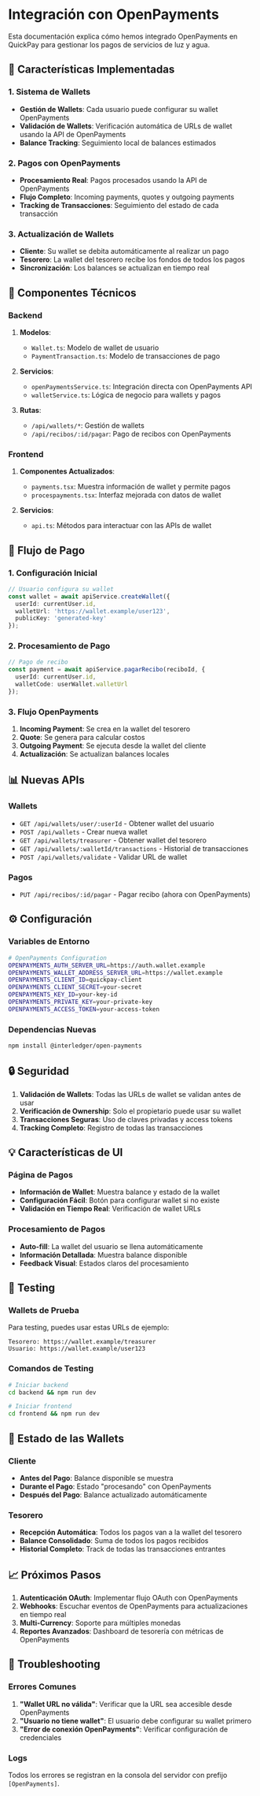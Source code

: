 # Integración con OpenPayments

Esta documentación explica cómo hemos integrado OpenPayments en QuickPay para gestionar los pagos de servicios de luz y agua.

## 🎯 Características Implementadas

### 1. **Sistema de Wallets**
- **Gestión de Wallets**: Cada usuario puede configurar su wallet OpenPayments
- **Validación de Wallets**: Verificación automática de URLs de wallet usando la API de OpenPayments
- **Balance Tracking**: Seguimiento local de balances estimados

### 2. **Pagos con OpenPayments**
- **Procesamiento Real**: Pagos procesados usando la API de OpenPayments
- **Flujo Completo**: Incoming payments, quotes y outgoing payments
- **Tracking de Transacciones**: Seguimiento del estado de cada transacción

### 3. **Actualización de Wallets**
- **Cliente**: Su wallet se debita automáticamente al realizar un pago
- **Tesorero**: La wallet del tesorero recibe los fondos de todos los pagos
- **Sincronización**: Los balances se actualizan en tiempo real

## 🔧 Componentes Técnicos

### Backend
1. **Modelos**:
   - `Wallet.ts`: Modelo de wallet de usuario
   - `PaymentTransaction.ts`: Modelo de transacciones de pago

2. **Servicios**:
   - `openPaymentsService.ts`: Integración directa con OpenPayments API
   - `walletService.ts`: Lógica de negocio para wallets y pagos

3. **Rutas**:
   - `/api/wallets/*`: Gestión de wallets
   - `/api/recibos/:id/pagar`: Pago de recibos con OpenPayments

### Frontend
1. **Componentes Actualizados**:
   - `payments.tsx`: Muestra información de wallet y permite pagos
   - `procespayments.tsx`: Interfaz mejorada con datos de wallet

2. **Servicios**:
   - `api.ts`: Métodos para interactuar con las APIs de wallet

## 🚀 Flujo de Pago

### 1. Configuración Inicial
```typescript
// Usuario configura su wallet
const wallet = await apiService.createWallet({
  userId: currentUser.id,
  walletUrl: 'https://wallet.example/user123',
  publicKey: 'generated-key'
});
```

### 2. Procesamiento de Pago
```typescript
// Pago de recibo
const payment = await apiService.pagarRecibo(reciboId, {
  userId: currentUser.id,
  walletCode: userWallet.walletUrl
});
```

### 3. Flujo OpenPayments
1. **Incoming Payment**: Se crea en la wallet del tesorero
2. **Quote**: Se genera para calcular costos
3. **Outgoing Payment**: Se ejecuta desde la wallet del cliente
4. **Actualización**: Se actualizan balances locales

## 📊 Nuevas APIs

### Wallets
- `GET /api/wallets/user/:userId` - Obtener wallet del usuario
- `POST /api/wallets` - Crear nueva wallet
- `GET /api/wallets/treasurer` - Obtener wallet del tesorero
- `GET /api/wallets/:walletId/transactions` - Historial de transacciones
- `POST /api/wallets/validate` - Validar URL de wallet

### Pagos
- `PUT /api/recibos/:id/pagar` - Pagar recibo (ahora con OpenPayments)

## ⚙️ Configuración

### Variables de Entorno
```bash
# OpenPayments Configuration
OPENPAYMENTS_AUTH_SERVER_URL=https://auth.wallet.example
OPENPAYMENTS_WALLET_ADDRESS_SERVER_URL=https://wallet.example
OPENPAYMENTS_CLIENT_ID=quickpay-client
OPENPAYMENTS_CLIENT_SECRET=your-secret
OPENPAYMENTS_KEY_ID=your-key-id
OPENPAYMENTS_PRIVATE_KEY=your-private-key
OPENPAYMENTS_ACCESS_TOKEN=your-access-token
```

### Dependencias Nuevas
```bash
npm install @interledger/open-payments
```

## 🔒 Seguridad

1. **Validación de Wallets**: Todas las URLs de wallet se validan antes de usar
2. **Verificación de Ownership**: Solo el propietario puede usar su wallet
3. **Transacciones Seguras**: Uso de claves privadas y access tokens
4. **Tracking Completo**: Registro de todas las transacciones

## 💡 Características de UI

### Página de Pagos
- **Información de Wallet**: Muestra balance y estado de la wallet
- **Configuración Fácil**: Botón para configurar wallet si no existe
- **Validación en Tiempo Real**: Verificación de wallet URLs

### Procesamiento de Pagos
- **Auto-fill**: La wallet del usuario se llena automáticamente
- **Información Detallada**: Muestra balance disponible
- **Feedback Visual**: Estados claros del procesamiento

## 🧪 Testing

### Wallets de Prueba
Para testing, puedes usar estas URLs de ejemplo:
```
Tesorero: https://wallet.example/treasurer
Usuario: https://wallet.example/user123
```

### Comandos de Testing
```bash
# Iniciar backend
cd backend && npm run dev

# Iniciar frontend
cd frontend && npm run dev
```

## 🔄 Estado de las Wallets

### Cliente
- **Antes del Pago**: Balance disponible se muestra
- **Durante el Pago**: Estado "procesando" con OpenPayments
- **Después del Pago**: Balance actualizado automáticamente

### Tesorero
- **Recepción Automática**: Todos los pagos van a la wallet del tesorero
- **Balance Consolidado**: Suma de todos los pagos recibidos
- **Historial Completo**: Track de todas las transacciones entrantes

## 📈 Próximos Pasos

1. **Autenticación OAuth**: Implementar flujo OAuth con OpenPayments
2. **Webhooks**: Escuchar eventos de OpenPayments para actualizaciones en tiempo real
3. **Multi-Currency**: Soporte para múltiples monedas
4. **Reportes Avanzados**: Dashboard de tesorería con métricas de OpenPayments

## 🐛 Troubleshooting

### Errores Comunes
1. **"Wallet URL no válida"**: Verificar que la URL sea accesible desde OpenPayments
2. **"Usuario no tiene wallet"**: El usuario debe configurar su wallet primero
3. **"Error de conexión OpenPayments"**: Verificar configuración de credenciales

### Logs
Todos los errores se registran en la consola del servidor con prefijo `[OpenPayments]`.